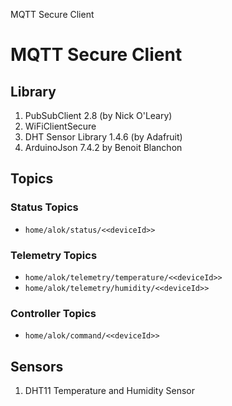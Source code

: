 MQTT Secure Client

# MQTT Secure Client
## Library
1. PubSubClient 2.8 (by Nick O'Leary)
2. WiFiClientSecure 
3. DHT Sensor Library 1.4.6 (by Adafruit)
4. ArduinoJson 7.4.2 by Benoit Blanchon
## Topics
### Status Topics
- `home/alok/status/<<deviceId>>`
### Telemetry Topics
- `home/alok/telemetry/temperature/<<deviceId>>`
- `home/alok/telemetry/humidity/<<deviceId>>`
### Controller Topics
- `home/alok/command/<<deviceId>>`
## Sensors
1. DHT11 Temperature and Humidity Sensor
